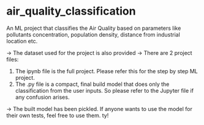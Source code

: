 # air_quality_classification
An ML project that classifies the Air Quality based on parameters like pollutants concentration, population density, distance from industrial location etc.

-> The dataset used for the project is also provided
-> There are 2 project files:
1. The ipynb file is the full project. Please refer this for the step by step ML project.
2. The .py file is a compact, final build model that does only the classification from the user inputs. So please refer to the Jupyter file if any confusion arises.

-> The built model has been pickled. If anyone wants to use the model for their own tests, feel free to use them.
ty!
